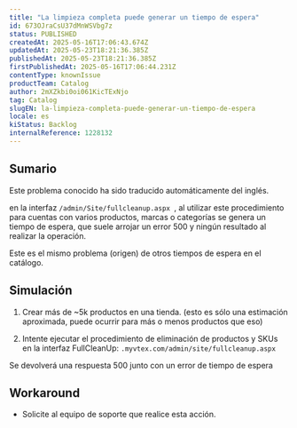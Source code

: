 ```yaml
---
title: "La limpieza completa puede generar un tiempo de espera"
id: 673OJraCsU37dMnWSVbg7z
status: PUBLISHED
createdAt: 2025-05-16T17:06:43.674Z
updatedAt: 2025-05-23T18:21:36.385Z
publishedAt: 2025-05-23T18:21:36.385Z
firstPublishedAt: 2025-05-16T17:06:44.231Z
contentType: knownIssue
productTeam: Catalog
author: 2mXZkbi0oi061KicTExNjo
tag: Catalog
slugEN: la-limpieza-completa-puede-generar-un-tiempo-de-espera
locale: es
kiStatus: Backlog
internalReference: 1228132
---
```


## Sumario

<div class="alert alert-info">
  <p>Este problema conocido ha sido traducido automáticamente del inglés.</p>
</div>


en la interfaz `/admin/Site/fullcleanup.aspx `, al utilizar este procedimiento para cuentas con varios productos, marcas o categorías se genera un tiempo de espera, que suele arrojar un error 500 y ningún resultado al realizar la operación.

Este es el mismo problema (origen) de otros tiempos de espera en el catálogo.


##

## Simulación


1) Crear más de ~5k productos en una tienda. (esto es sólo una estimación aproximada, puede ocurrir para más o menos productos que eso)

2) Intente ejecutar el procedimiento de eliminación de productos y SKUs en la interfaz FullCleanUp: `.myvtex.com/admin/site/fullcleanup.aspx`

Se devolverá una respuesta 500 junto con un error de tiempo de espera



## Workaround


- Solicite al equipo de soporte que realice esta acción.





